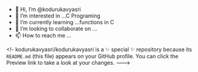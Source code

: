 - 👋 Hi, I’m @kodurukavyasri
- 👀 I’m interested in ...C Programing 
- 🌱 I’m currently learning ...functions in C
- 💞️ I’m looking to collaborate on ...
- 📫 How to reach me ...

<!-
kodurukavyasri/kodurukavyasri is a ✨ special ✨ repository because its `README.md` (this file) appears on your GitHub profile.
You can click the Preview link to take a look at your changes.
--->
